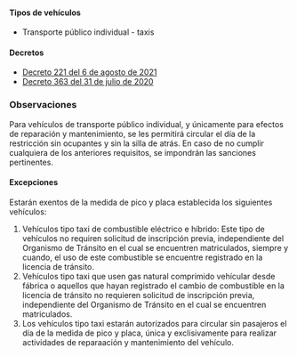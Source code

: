#### Tipos de vehículos

- Transporte público individual - taxis

#### Decretos

- [Decreto 221 del 6 de agosto de 2021](/envigado/decreto-0000221-del-6-de-agosto-de-2021.pdf)
- [Decreto 363 del 31 de julio de 2020](/envigado/decreto-0000363-del-31-de-julio-de-2020.pdf)

### Observaciones

Para vehículos de transporte público individual, y únicamente para efectos de reparación y mantenimiento, se les permitirá circular el día de la restricción sin ocupantes y sin la silla de atrás. En caso de no cumplir cualquiera de los anteriores requisitos, se impondrán las sanciones pertinentes.

#### Excepciones

Estarán exentos de la medida de pico y placa establecida los siguientes vehículos:

1. Vehículos tipo taxi de combustible eléctrico e híbrido: Este tipo de vehículos no requiren solicitud de inscripción previa, independiente del Organismo de Tránsito en el cual se encuentren matriculados, siempre y cuando, el uso de este combustible se encuentre registrado en la licencia de tránsito.
2. Vehículos tipo taxi que usen gas natural comprimido vehícular desde fábrica o aquellos que hayan registrado el cambio de combustible en la licencia de tránsito no requieren solicitud de inscripción previa, independiente del Organismo de Tránsito en el cual se encuentren matriculados.
3. Los vehículos tipo taxi estarán autorizados para circular sin pasajeros el día de la medida de pico y placa, única y exclisivamente para realizar actividades de reparaación y mantenimiento del vehículo.
